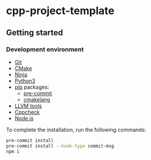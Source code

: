 # cpp-project-template

## Getting started

### Development environment

- [Git](http://git-scm.com/)
- [CMake](https://cmake.org/)
- [Ninja](https://ninja-build.org/)
- [Python3](https://www.python.org/)
- [pip](https://pypi.org/project/pip/) packages:
  - [pre-commit](https://pre-commit.com/)
  - [cmakelang](https://github.com/cheshirekow/cmake_format)
- [LLVM tools](https://releases.llvm.org/)
- [Cppcheck](http://cppcheck.net/)
- [Node.js](https://nodejs.dev/download/)

To complete the installation, run the following commands:

```bash
pre-commit install
pre-commit install --hook-type commit-msg
npm i
```
